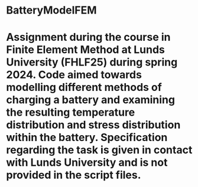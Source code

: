 # BatteryModelFEM

# Assignment during the course in Finite Element Method at Lunds University (FHLF25) during spring 2024. Code aimed towards modelling different methods of charging a battery and examining the resulting temperature distribution and stress distribution within the battery. Specification regarding the task is given in contact with Lunds University and is not provided in the script files. 
